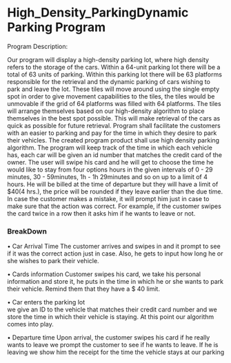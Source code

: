 # High_Density_ParkingDynamic Parking Program 


Program Description:

Our program will display a high-density parking lot, where high density refers to the storage of the cars. Within a 64-unit parking lot there will be a total of 63 units of parking. Within this parking lot there will be 63 platforms responsible for the retrieval and the dynamic parking of cars wishing to park and leave the lot. These tiles will move around using the single empty spot in order to give movement capabilities to the tiles, the tiles would be unmovable if the grid of 64 platforms was filled with 64 platforms. The tiles will arrange themselves based on our high-density algorithm to place themselves in the best spot possible. This will make retrieval of the cars as quick as possible for future retrieval.
Program shall facilitate the customers with an easier to parking and pay for the time in which they desire to park their vehicles. The created program product shall use high density parking algorithm. The program will keep track of the time in which each vehicle has, each car will be given an id number that matches the credit card of the owner. 
	The user will swipe his card and he will get to choose the time he would like to stay from four options hours in the given intervals of 0 - 29 minutes, 30 - 59minutes, 1h - 1h 29minutes and so on up to a limit of 4 hours. He will be billed at the time of departure but they will have a limit of $40(4 hrs.), the price will be rounded if they leave earlier than the due time. In case the customer makes a mistake, it will prompt him just in case to make sure that the action was correct. For example, if the customer swipes the card twice in a row then it asks him if he wants to leave or not.

### BreakDown

•	Car Arrival Time 
The customer arrives and swipes in and it prompt to see if it was the correct action just in case. Also, he gets to input how long he or she wishes to park their vehicle.

•	Cards information 
Customer swipes his card, we take his personal information and store it, he puts in the time in which he or she wants to park their vehicle. Remind them that they have a $ 40 limit.



•	 Car enters the parking lot  
 we give an ID to the vehicle that matches their credit card number and we store the time in which their vehicle is staying. At this point our algorithm comes into play.
  
•	Departure time
Upon arrival, the customer swipes his card if he really wants to leave we prompt the customer to see if he wants to leave. If he is leaving we show him the receipt for the time the vehicle stays at our parking 
	

  


